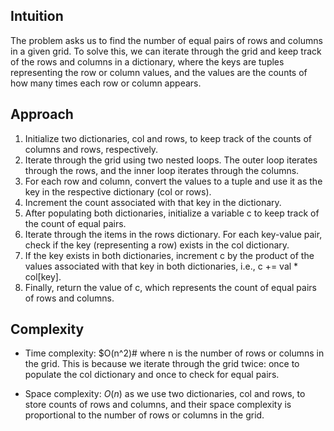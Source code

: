 ## Intuition
The problem asks us to find the number of equal pairs of rows and columns in a given grid. To solve this, we can iterate through the grid and keep track of the rows and columns in a dictionary, where the keys are tuples representing the row or column values, and the values are the counts of how many times each row or column appears.
## Approach
1. Initialize two dictionaries, col and rows, to keep track of the counts of columns and rows, respectively.
2. Iterate through the grid using two nested loops. The outer loop iterates through the rows, and the inner loop iterates through the columns.
3. For each row and column, convert the values to a tuple and use it as the key in the respective dictionary (col or rows).
4. Increment the count associated with that key in the dictionary.
5. After populating both dictionaries, initialize a variable c to keep track of the count of equal pairs.
6. Iterate through the items in the rows dictionary. For each key-value pair, check if the key (representing a row) exists in the col dictionary.
7. If the key exists in both dictionaries, increment c by the product of the values associated with that key in both dictionaries, i.e., c += val * col[key].
8. Finally, return the value of c, which represents the count of equal pairs of rows and columns.

## Complexity
- Time complexity:
$O(n^2)# where n is the number of rows or columns in the grid. This is because we iterate through the grid twice: once to populate the col dictionary and once to check for equal pairs. 

- Space complexity:
$O(n)$ as we use two dictionaries, col and rows, to store counts of rows and columns, and their space complexity is proportional to the number of rows or columns in the grid.